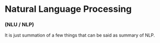 # Natural Language Processing
### (NLU / NLP)

It is just summation of a few things that can be said as summary of NLP.
